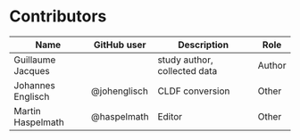 # Contributors

Name | GitHub user | Description | Role
--- | --- | --- | ---
Guillaume Jacques | | study author, collected data | Author
Johannes Englisch | @johenglisch | CLDF conversion | Other
Martin Haspelmath | @haspelmath | Editor | Other
